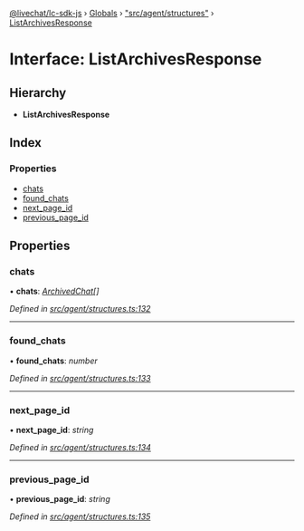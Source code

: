 [@livechat/lc-sdk-js](../README.md) › [Globals](../globals.md) › ["src/agent/structures"](../modules/_src_agent_structures_.md) › [ListArchivesResponse](_src_agent_structures_.listarchivesresponse.md)

# Interface: ListArchivesResponse

## Hierarchy

* **ListArchivesResponse**

## Index

### Properties

* [chats](_src_agent_structures_.listarchivesresponse.md#chats)
* [found_chats](_src_agent_structures_.listarchivesresponse.md#found_chats)
* [next_page_id](_src_agent_structures_.listarchivesresponse.md#next_page_id)
* [previous_page_id](_src_agent_structures_.listarchivesresponse.md#previous_page_id)

## Properties

###  chats

• **chats**: *[ArchivedChat](_src_agent_structures_.archivedchat.md)[]*

*Defined in [src/agent/structures.ts:132](https://github.com/livechat/lc-sdk-js/blob/228cb10/src/agent/structures.ts#L132)*

___

###  found_chats

• **found_chats**: *number*

*Defined in [src/agent/structures.ts:133](https://github.com/livechat/lc-sdk-js/blob/228cb10/src/agent/structures.ts#L133)*

___

###  next_page_id

• **next_page_id**: *string*

*Defined in [src/agent/structures.ts:134](https://github.com/livechat/lc-sdk-js/blob/228cb10/src/agent/structures.ts#L134)*

___

###  previous_page_id

• **previous_page_id**: *string*

*Defined in [src/agent/structures.ts:135](https://github.com/livechat/lc-sdk-js/blob/228cb10/src/agent/structures.ts#L135)*
